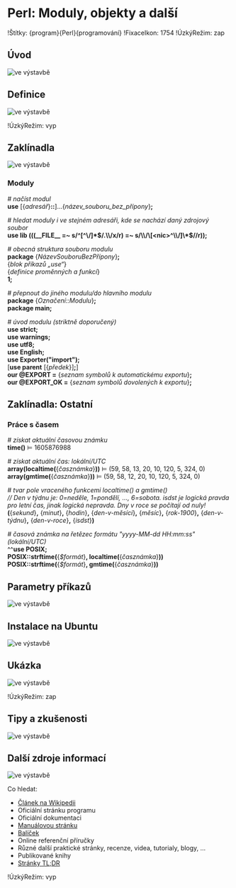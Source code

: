 <!--

Linux Kniha kouzel, kapitola Perl: Moduly, objekty a další
Copyright (c) 2019, 2020 Singularis <singularis@volny.cz>

Toto dílo je dílem svobodné kultury; můžete ho šířit a modifikovat pod
podmínkami licence Creative Commons Attribution-ShareAlike 4.0 International
vydané neziskovou organizací Creative Commons. Text licence je přiložený
k tomuto projektu nebo ho můžete najít na webové adrese:

https://creativecommons.org/licenses/by-sa/4.0/

-->
<!--
Poznámky:

⊨
-->

# Perl: Moduly, objekty a další

!Štítky: {program}{Perl}{programování}
!FixaceIkon: 1754
!ÚzkýRežim: zap

## Úvod
<!--
- Vymezte, co je předmětem této kapitoly.
- Obecně popište základní principy, na kterých fungují používané nástroje.
- Uveďte, co kapitola nepokrývá, ačkoliv by to čtenář mohl očekávat.
-->
![ve výstavbě](../obrázky/ve-výstavbě.png)

## Definice
<!--
- Uveďte výčet specifických pojmů pro použití v této kapitole a tyto pojmy definujte co nejprecizněji.
-->
![ve výstavbě](../obrázky/ve-výstavbě.png)

!ÚzkýRežim: vyp

## Zaklínadla
<!--
- Rozdělte na podsekce a naplňte „zaklínadly“.
-->
![ve výstavbě](../obrázky/ve-výstavbě.png)

### Moduly

*# načíst modul*<br>
**use** [{*adresář*}**\:\:**]...{*název\_souboru\_bez\_přípony*}**;**

*# hledat moduly i ve stejném adresáři, kde se nachází daný zdrojový soubor*<br>
**use lib (((\_\_FILE\_\_ =~ s/^\[<nic>^\\/]\*$/.\\/x/r) =~ s/\\/\[<nic>^\\/]\*$//r));**
<!--
TODO: Otestovat!
-->

*# obecná struktura souboru modulu*<br>
**package** {*NázevSouboruBezPřípony*}**;**<br>
{*blok příkazů „use“*}<br>
{*definice proměnných a funkcí*}<br>
**1;**

*# přepnout do jiného modulu/do hlavního modulu*<br>
**package** {*Označení::Modulu*}**;**<br>
**package main;**

*# úvod modulu (striktně doporučený)*<br>
**use strict;**<br>
**use warnings;**<br>
**use utf8;**<br>
**use English;**<br>
**use Exporter("import");**<br>
[**use parent** [{*předek*}]**;**]<br>
**our @EXPORT =** {*seznam symbolů k automatickému exportu*}**;**<br>
**our @EXPORT\_OK =** {*seznam symbolů dovolených k exportu*}**;**

<!--
Poznámka: příkaz „package“ je přepínač. Přepne do jiného modulu. Do hlavního modulu se lze vrátit příkazem „package main;“
a moduly lze přepínat i opakovaně v rámci jednoho souboru.
-->


## Zaklínadla: Ostatní

### Práce s časem

*# získat aktuální časovou známku*<br>
**time()** ⊨ 1605876988

*# získat aktuální čas: lokální/UTC*<br>
**array(localtime(**{*časznámka*}**))** ⊨ (59, 58, 13, 20, 10, 120, 5, 324, 0)<br>
**array(gmtime(**{*časznámka*}**))** ⊨ (59, 58, 12, 20, 10, 120, 5, 324, 0)

*# tvar pole vraceného funkcemi localtime() a gmtime()*<br>
*// Den v týdnu je: 0=neděle, 1=pondělí, ..., 6=sobota. isdst je logická pravda pro letní čas, jinak logická nepravda. Dny v roce se počítají od nuly!*<br>
**(**{*sekund*}**,** {*minut*}**,** {*hodin*}**,** {*den-v-měsíci*}**,** {*měsíc*}**,** {*rok-1900*}**,** {*den-v-týdnu*}**,** {*den-v-roce*}**,** {*isdst*}**)**

*# časová známka na řetězec formátu "yyyy-MM-dd HH:mm:ss" (lokální/UTC)*<br>
^^**use POSIX;**<br>
**POSIX::strftime(**{*$formát*}**, localtime(**{*časznámka*}**))**<br>
**POSIX::strftime(**{*$formát*}**, gmtime(**{*časznámka*}**))**

<!--
[ ] zjistit posun lokální časové zóny oproti UTC!
-->

## Parametry příkazů
<!--
- Pokud zaklínadla nepředstavují kompletní příkazy, v této sekci musíte popsat, jak z nich kompletní příkazy sestavit.
- Jinak by zde měl být přehled nejužitečnějších parametrů používaných nástrojů.
-->
![ve výstavbě](../obrázky/ve-výstavbě.png)

## Instalace na Ubuntu
<!--
- Jako zaklínadlo bez titulku uveďte příkazy (popř. i akce) nutné k instalaci a zprovoznění všech nástrojů požadovaných kterýmkoliv zaklínadlem uvedeným v kapitole. Po provedení těchto činností musí být nástroje plně zkonfigurované a připravené k práci.
- Ve výčtu balíčků k instalaci vycházejte z minimální instalace Ubuntu.
-->
![ve výstavbě](../obrázky/ve-výstavbě.png)

## Ukázka
<!--
- Tuto sekci ponechávat jen v kapitolách, kde dává smysl.
- Zdrojový kód, konfigurační soubor nebo interakce s programem, a to v úplnosti – ukázka musí být natolik úplná, aby ji v této podobě šlo spustit, ale současně natolik stručná, aby se vešla na jednu stranu A5.
- Snažte se v ukázce ilustrovat co nejvíc zaklínadel z této kapitoly.
-->
![ve výstavbě](../obrázky/ve-výstavbě.png)

!ÚzkýRežim: zap

## Tipy a zkušenosti
<!--
- Do odrážek uveďte konkrétní zkušenosti, které jste při práci s nástrojem získali; zejména případy, kdy vás chování programu překvapilo nebo očekáváte, že by mohlo překvapit začátečníky.
- Popište typické chyby nových uživatelů a jak se jim vyhnout.
- Buďte co nejstručnější; neodbíhejte k popisování čehokoliv vedlejšího, co je dost možné, že už čtenář zná.
-->
![ve výstavbě](../obrázky/ve-výstavbě.png)

## Další zdroje informací
<!--
- Uveďte, které informační zdroje jsou pro začátečníka nejlepší k získání rychlé a obsáhlé nápovědy. Typicky jsou to manuálové stránky, vestavěná nápověda programu nebo webové zdroje. Můžete uvést i přímé odkazy.
- V seznamu uveďte další webové zdroje, knihy apod.
- Pokud je vestavěná dokumentace programů (typicky v adresáři /usr/share/doc) užitečná, zmiňte ji také.
- Poznámka: Protože se tato sekce tiskne v úzkém režimu, zaklínadla smíte uvádět pouze bez titulku a bez poznámek pod čarou!
-->
![ve výstavbě](../obrázky/ve-výstavbě.png)

Co hledat:

* [Článek na Wikipedii](https://cs.wikipedia.org/wiki/Hlavn%C3%AD_strana)
* Oficiální stránku programu
* Oficiální dokumentaci
* [Manuálovou stránku](http://manpages.ubuntu.com/)
* [Balíček](https://packages.ubuntu.com/)
* Online referenční příručky
* Různé další praktické stránky, recenze, videa, tutorialy, blogy, ...
* Publikované knihy
* [Stránky TL;DR](https://github.com/tldr-pages/tldr/tree/master/pages/common)

!ÚzkýRežim: vyp
